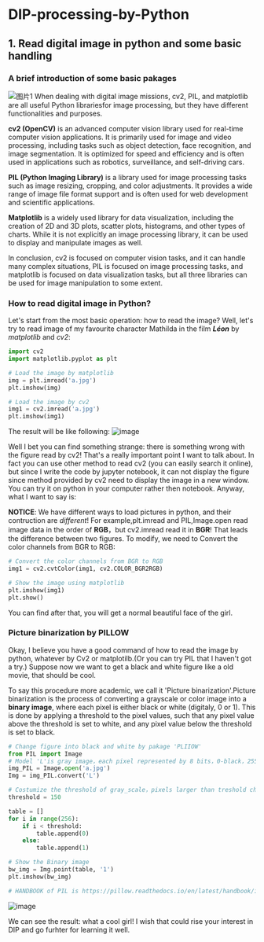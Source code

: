 # DIP-processing-by-Python
## 1. Read digital image in python and some basic handling
### A brief introduction of some basic pakages
![图片1](https://github.com/ArnoldX99/DIP-processing-by-Python/assets/64125777/36195b49-9d96-49da-af40-e3e2c414605f)
When dealing with digital image missions, cv2, PIL, and matplotlib are all useful Python librariesfor image processing, but they have different functionalities and purposes.

**cv2 (OpenCV)** is an advanced computer vision library used for real-time computer vision applications. It is primarily used for image and video processing, including tasks such as object detection, face recognition, and image segmentation. It is optimized for speed and efficiency and is often used in applications such as robotics, surveillance, and self-driving cars.

**PIL (Python Imaging Library)** is a library used for image processing tasks such as image resizing, cropping, and color adjustments. It provides a wide range of image file format support and is often used for web development and scientific applications.

**Matplotlib** is a widely used library for data visualization, including the creation of 2D and 3D plots, scatter plots, histograms, and other types of charts. While it is not explicitly an image processing library, it can be used to display and manipulate images as well.

In conclusion, cv2 is focused on computer vision tasks, and it can handle many complex situations, PIL is focused on image processing tasks, and matplotlib is focused on data visualization tasks, but all three libraries can be used for image manipulation to some extent.

### How to read digital image in Python?
Let's start from the most basic operation: how to read the image? Well, let's try to read image of my favourite character  Mathilda in the film ***Léon*** by *matplotlib* and *cv2*:
```python
import cv2
import matplotlib.pyplot as plt

# Load the image by matplotlib
img = plt.imread('a.jpg')
plt.imshow(img)

# Load the image by cv2
img1 = cv2.imread('a.jpg')
plt.imshow(img1)
```
The result will be like following:
![image](https://github.com/ArnoldX99/DIP-processing-by-Python/assets/64125777/24e83e70-ab9d-4e64-b3c8-095ce62d6448)

Well I bet you can find something strange: there is something wrong with the figure read by cv2! That's a really important point I want to talk about. In fact you can use other method to read cv2 (you can easily search it online), but since I write the code by jupyter notebook, it can not display the figure since method provided by cv2 need to display the image in a new window. You can try it on python in your computer rather then notebook. Anyway, what I want to say is: 

**NOTICE**: We have different ways to load pictures in python, and their contruction are *different*! For example,plt.imread and PIL,Image.open read image data in the order of **RGB**，but cv2.imread read it in **BGR**! That leads the difference between two figures. To modify, we need to Convert the color channels from BGR to RGB:
```python
# Convert the color channels from BGR to RGB
img1 = cv2.cvtColor(img1, cv2.COLOR_BGR2RGB)

# Show the image using matplotlib
plt.imshow(img1)
plt.show()
```
You can find after that, you will get a normal beautiful face of the girl.

### Picture binarization by PILLOW
Okay, I believe you have a good command of how to read the image by python, whatever by Cv2 or matplotilb.(Or you can try PIL that I haven't got a try.) Suppose now we want to get a black and white figure like a old movie, that should be cool.

To say this procedure more academic, we call it 'Picture binarization'.Picture binarization is the process of converting a grayscale or color image into a **binary image**, where each pixel is either black or white (digitaly, 0 or 1). This is done by applying a threshold to the pixel values, such that any pixel value above the threshold is set to white, and any pixel value below the threshold is set to black. 
```python
# Change figure into black and white by pakage 'PLIIOW'
from PIL import Image
# Model 'L'is gray image，each pixel represented by 8 bits，0-black，255-white，number represents gray-scale.
img_PIL = Image.open('a.jpg')
Img = img_PIL.convert('L')

# Costumize the threshold of gray_scale，pixels larger than treshold change into black，conversely white.
threshold = 150

table = []
for i in range(256):
    if i < threshold:
        table.append(0)
    else:
        table.append(1)

# Show the Binary image
bw_img = Img.point(table, '1')
plt.imshow(bw_img)

# HANDBOOK of PIL is https://pillow.readthedocs.io/en/latest/handbook/index.html
```

![image](https://github.com/ArnoldX99/DIP-processing-by-Python/assets/64125777/ace719c9-70aa-41ac-b77c-4f8926bb01d9)

We can see the result: what a cool girl! I wish that could rise your interest in DIP and go furhter for learning it well.



